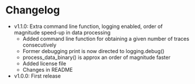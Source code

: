 # Changelog

- v1.1.0: Extra command line function, logging enabled, order of magnitude speed-up in data processing
  - Added command line function for obtaining a given number of traces consecutively
  - Former debugging print is now directed to logging.debug()
  - process_data_binary() is approx an order of magnitude faster
  - Added license file
  - Changes in README
- v1.0.0: First release
